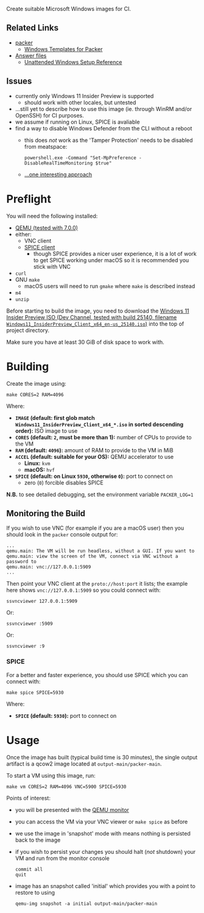 Create suitable Microsoft Windows images for CI.

## Related Links

 * [packer](https://www.packer.io/docs)
     * [Windows Templates for Packer](https://github.com/StefanScherer/packer-windows)
 * [Answer files](https://docs.microsoft.com/windows-hardware/manufacture/desktop/update-windows-settings-and-scripts-create-your-own-answer-file-sxs)
     * [Unattended Windows Setup Reference](https://docs.microsoft.com/windows-hardware/customize/desktop/unattend/)

## Issues

 * currently only Windows 11 Insider Preview is supported
     * should work with other locales, but untested
 * ...still yet to describe how to use this image (ie. through WinRM and/or OpenSSH) for CI purposes.
 * we assume if running on Linux, SPICE is avaliable
 * find a way to disable Windows Defender from the CLI without a reboot
     * this does *not* work as the 'Tamper Protection' needs to be disabled from meatspace:

           powershell.exe -Command "Set-MpPreference -DisableRealTimeMonitoring $true"

     * [...one interesting approach](https://github.com/mandiant/commando-vm/issues/136#issuecomment-674270169)

# Preflight

You will need the following installed:

 * [QEMU (tested with 7.0.0)](https://www.qemu.org/)
 * either:
     * VNC client
     * [SPICE client](https://www.spice-space.org/)
         * though SPICE provides a nicer user experience, it is a lot of work to get SPICE working under macOS so it is recommended you stick with VNC
 * `curl`
 * GNU `make`
     * macOS users will need to run `gmake` where `make` is described instead
 * `m4`
 * `unzip`

Before starting to build the image, you need to download the [Windows 11 Insider Preview ISO (Dev Channel, tested with build 25140, filename `Windows11_InsiderPreview_Client_x64_en-us_25140.iso`)](https://www.microsoft.com/software-download/windowsinsiderpreviewiso) into the top of project directory.

Make sure you have at least 30 GiB of disk space to work with.

# Building

Create the image using:

    make CORES=2 RAM=4096

Where:

 * **`IMAGE` (default: first glob match `Windows11_InsiderPreview_Client_x64_*.iso` in sorted descending order):** ISO image to use
 * **`CORES` (default: `2`, must be more than 1):** number of CPUs to provide to the VM
 * **`RAM` (default: `4096`):** amount of RAM to provide to the VM in MiB
 * **`ACCEL` (default: suitable for your OS):** QEMU accelerator to use
     * **Linux:** `kvm`
     * **macOS:** `hvf`
 * **`SPICE` (default: on Linux `5930`, otherwise `0`):** port to connect on
     * zero (`0`) forcible disables SPICE

**N.B.** to see detailed debugging, set the environment variable `PACKER_LOG=1`

## Monitoring the Build

If you wish to use VNC (for example if you are a macOS user) then you should look in the `packer` console output for:

    ...
    qemu.main: The VM will be run headless, without a GUI. If you want to
    qemu.main: view the screen of the VM, connect via VNC without a password to
    qemu.main: vnc://127.0.0.1:5909
    ...

Then point your VNC client at the `proto://host:port` it lists; the example here shows `vnc://127.0.0.1:5909` so you could connect with:

    ssvncviewer 127.0.0.1:5909

Or:

    ssvncviewer :5909

Or:

    ssvncviewer :9

### SPICE

For a better and faster experience, you should use SPICE which you can connect with:

    make spice SPICE=5930

Where:

 * **`SPICE` (default: `5930`):** port to connect on

# Usage

Once the image has built (typical build time is 30 minutes), the single output artifact is a qcow2 image located at `output-main/packer-main`.

To start a VM using this image, run:

    make vm CORES=2 RAM=4096 VNC=5900 SPICE=5930

Points of interest:

 * you will be presented with the [QEMU monitor](https://qemu.readthedocs.io/en/latest/system/monitor.html)
 * you can access the VM via your VNC viewer or `make spice` as before
 * we use the image in 'snapshot' mode with means nothing is persisted back to the image
 * if you wish to persist your changes you should halt (*not* shutdown) your VM and run from the monitor console

       commit all
       quit

 * image has an snapshot called 'initial' which provides you with a point to restore to using

       qemu-img snapshot -a initial output-main/packer-main
